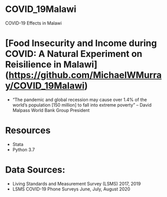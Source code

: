 # COVID_19Malawi
COVID-19 Effects in Malawi

# [Food Insecurity and Income during COVID: A Natural Experiment on Reisilience in Malawi] (https://github.com/MichaelWMurray/COVID_19Malawi)
* “The pandemic and global recession may cause over 1.4% of the world’s population [150 million] to fall into extreme poverty” – David Malpass World Bank Group President

# Resources
* Stata
* Python 3.7

# Data Sources: 
* Living Standards and Measurement Survey (LSMS) 2017, 2019
* LSMS COVID-19 Phone Surveys June, July, August 2020
